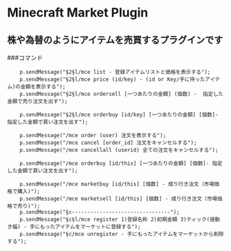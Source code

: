 # Minecraft Market Plugin

## 株や為替のようにアイテムを売買するプラグインです

###コマンド

        p.sendMessage("§2§l/mce list - 登録アイテムリストと価格を表示する");
        p.sendMessage("§2§l/mce price (id/key) - (id or Key/手に持ったアイテム)の金額を表示する");
        p.sendMessage("§2§l/mce ordersell [一つあたりの金額] (個数) -  指定した金額で売り注文を出す");

        p.sendMessage("§2§l/mce orderbuy [id/key] [一つあたりの金額] [個数]- 指定した金額で買い注文を出す");

        p.sendMessage("/mce order (user) 注文を表示する");
        p.sendMessage("/mce cancel [order_id] 注文をキャンセルする");
        p.sendMessage("/mce cancellall (userid) 全ての注文をキャンセルする");

        p.sendMessage("/mce orderbuy [id/this] [一つあたりの金額] [個数]- 指定した金額で買い注文を出す");

        p.sendMessage("/mce marketbuy [id/this] [個数] - 成り行き注文（市場価格で購入)");
        p.sendMessage("/mce marketsell [id/this] [個数] - 成り行き注文（市場価格で売り)");
        p.sendMessage("§c--------------------------------");
        p.sendMessage("§c§l/mce register 1)登録名称 2)初期金額 3)ティック(値動き幅) - 手にもったアイテムをマーケットに登録する");
        p.sendMessage("§c/mce unregister - 手にもったアイテムをマーケットから削除する");
